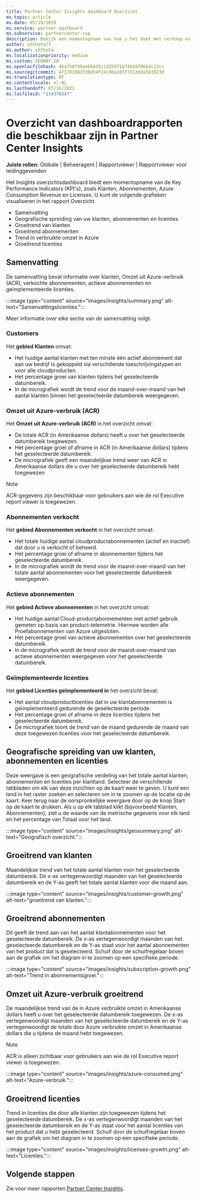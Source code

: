 ```yaml
---
title: Partner Center Insights dashboard Overzicht
ms.topic: article
ms.date: 05/19/2020
ms.service: partner-dashboard
ms.subservice: partnercenter-csp
description: Bekijk een momentopname van hoe u het doet met verkoop en implementatie, klantgroei en omzetgroei met licenties, abonnementen en Azure-verbruik.
author: shthota77
ms.author: shthota
ms.localizationpriority: medium
ms.custom: SEOMAY.20
ms.openlocfilehash: 46a750749aeb6835c132b971b74bb9f066dc13cc
ms.sourcegitcommit: 4f1702683336d54f24c0ba283f7d13dda581923d
ms.translationtype: MT
ms.contentlocale: nl-NL
ms.lasthandoff: 07/16/2021
ms.locfileid: "114376547"
---
```

# <a name="overview-dashboard-reports-available-in-partner-center-insights"></a>Overzicht van dashboardrapporten die beschikbaar zijn in Partner Center Insights
 
**Juiste rollen:** Globale | Beheeragent | Rapportviewer | Rapportviewer voor leidinggevenden

Het Insights overzichtsdashboard biedt een momentopname van de Key Performance Indicators (KPI's), zoals Klanten, Abonnementen, Azure Consumption Revenue en Licenses. U kunt de volgende grafieken visualiseren in het rapport Overzicht.

- Samenvatting  
- Geografische spreiding van uw klanten, abonnementen en licenties  
- Groeitrend van klanten 
- Groeitrend abonnementen 
- Trend in verbruikte omzet in Azure 
- Groeitrend licenties 

## <a name="summary"></a>Samenvatting

De samenvatting bevat informatie over klanten, Omzet uit Azure-verbruik (ACR), verkochte abonnementen, actieve abonnementen en geïmplementeerde licenties. 

:::image type="content" source="images/insights/summary.png" alt-text="Samenvattingslicenties.":::

Meer informatie over elke sectie van de samenvatting volgt.

### <a name="customers"></a>Customers

Het **gebied Klanten** omvat:

- Het huidige aantal klanten met ten minste één actief abonnement dat aan uw bedrijf is gekoppeld via verschillende toeschrijvingstypen en voor alle cloudproducten.
- Het percentage groei van klanten tijdens het geselecteerde datumbereik.
- In de micrografiek wordt de trend voor de maand-over-maand van het aantal klanten binnen het geselecteerde datumbereik weergegeven.

### <a name="azure-consumed-revenue-acr"></a>Omzet uit Azure-verbruik (ACR)

Het **Omzet uit Azure-verbruik (ACR)** in het overzicht omvat:

- De totale ACR (in Amerikaanse dollars) heeft u over het geselecteerde datumbereik toegewezen.
- Het percentage groei of afname in ACR (in Amerikaanse dollars) tijdens het geselecteerde datumbereik.
- De micrografiek geeft een maandelijkse trend weer van ACR in Amerikaanse dollars die u over het geselecteerde datumbereik hebt toegewezen 

> [!NOTE]
> ACR-gegevens zijn beschikbaar voor gebruikers aan wie de rol Executive report viewer is toegewezen.
 
### <a name="subscriptions-sold"></a>Abonnementen verkocht

Het **gebied Abonnementen verkocht** in het overzicht omvat:

- Het totale huidige aantal cloudproductabonnementen (actief en inactief) dat door u is verkocht of beheerd.  
- Het percentage groei of afname in abonnementen tijdens het geselecteerde datumbereik.
- In de micrografiek wordt de trend voor de maand-over-maand van het totale aantal abonnementen voor het geselecteerde datumbereik weergegeven.

### <a name="active-subscriptions"></a>Actieve abonnementen

Het **gebied Actieve abonnementen** in het overzicht omvat:

- Het huidige aantal Cloud-productabonnementen met actief gebruik gemeten op basis van product-telemetrie. Hiermee worden alle Proefabonnementen van Azure uitgesloten.  
- Het percentage groei van actieve abonnementen over het geselecteerde datumbereik.
- In de micrografiek wordt de trend voor de maand-over-maand van actieve abonnementen weergegeven voor het geselecteerde datumbereik.
 
### <a name="licenses-deployed"></a>Geïmplementeerde licenties

Het **gebied Licenties geïmplementeerd in** het overzicht bevat:
 
- Het aantal cloudproductlicenties dat in uw klantabonnementen is geïmplementeerd gedurende de geselecteerde periode. 
- Het percentage groei of afname in deze licenties tijdens het geselecteerde datumbereik. 
- De micrografiek toont de trend van de maand gedurende de maand van deze toegewezen licenties voor het geselecteerde datumbereik.

## <a name="geographical-spread-of-your-customers-subscriptions-and-licenses"></a>Geografische spreiding van uw klanten, abonnementen en licenties

Deze weergave is een geografische verdeling van het totale aantal klanten, abonnementen en licenties per klantland. Selecteer de verschillende tabbladen om elk van deze inzichten op de kaart weer te geven. U kunt een land in het raster zoeken en selecteren om in te zoomen op de locatie op de kaart. Keer terug naar de oorspronkelijke weergave door op de knop Start op de kaart te drukken. Als u op elk tabblad klikt (bijvoorbeeld Klanten, Abonnementen), ziet u de waarde van de metrische gegevens voor elk land en het percentage van Totaal voor het land.  

:::image type="content" source="images/insights/geosummary.png" alt-text="Geografisch overzicht.":::

## <a name="customers-growth-trend"></a>Groeitrend van klanten

Maandelijkse trend van het totale aantal klanten voor het geselecteerde datumbereik. De x-as vertegenwoordigt maanden van het geselecteerde datumbereik en de Y-as geeft het totale aantal klanten voor die maand aan. 

:::image type="content" source="images/insights/customer-growth.png" alt-text="groeitrend van klanten.":::

## <a name="subscriptions-growth-trend"></a>Groeitrend abonnementen

Dit geeft de trend aan van het aantal klantabonnementen voor het geselecteerde datumbereik. De x-as vertegenwoordigt maanden van het geselecteerde datumbereik en de Y-as staat voor het aantal abonnementen van het product dat is geselecteerd. Schuif door de schuifregelaar boven aan de grafiek om het diagram in te zoomen op een specifieke periode. 

:::image type="content" source="images/insights/subscription-growth.png" alt-text="Trend in abonnementsgroei.":::

## <a name="azure-consumed-revenue-growth-trend"></a>Omzet uit Azure-verbruik groeitrend

De maandelijkse trend van de in Azure verbruikte omzet in Amerikaanse dollars heeft u over het geselecteerde datumbereik toegewezen. De x-as vertegenwoordigt maanden van het geselecteerde datumbereik en de Y-as vertegenwoordigt de totale door Azure verbruikte omzet in Amerikaanse dollars die u tijdens de maand hebt toegewezen.

> [!NOTE]
> ACR is alleen zichtbaar voor gebruikers aan wie de rol Executive report viewer is toegewezen. 

:::image type="content" source="images/insights/azure-consumed.png" alt-text="Azure-verbruik.":::

## <a name="licenses-growth-trend"></a>Groeitrend licenties
 
Trend in licenties die door alle klanten zijn toegewezen tijdens het geselecteerde datumbereik. De x-as vertegenwoordigt maanden van het geselecteerde datumbereik en de Y-as staat voor het aantal licenties van het product dat u hebt geselecteerd. Schuif door de schuifregelaar boven aan de grafiek om het diagram in te zoomen op een specifieke periode.  

:::image type="content" source="images/insights/licenses-growth.png" alt-text="Licenties.":::

## <a name="next-steps"></a>Volgende stappen

Zie voor meer rapporten [Partner Center Insights](partner-center-insights.md).
